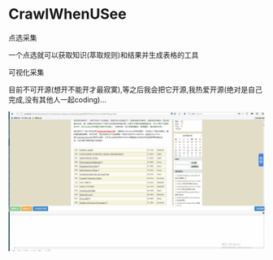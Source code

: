 # CrawlWhenUSee
点选采集

一个点选就可以获取知识(萃取规则)和结果并生成表格的工具

可视化采集

目前不可开源(想开不能开才最寂寞),等之后我会把它开源,我热爱开源(绝对是自己完成,没有其他人一起coding)...


![image](https://github.com/EdisonKon/CrawlWhenUSee/blob/master/src/main/resources/static/%E9%A1%B5%E9%9D%A2%E5%8C%96%E6%8A%93%E5%8F%96.gif)